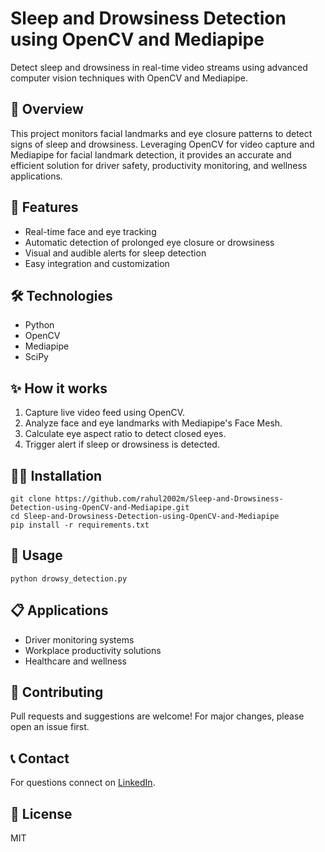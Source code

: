# Sleep and Drowsiness Detection using OpenCV and Mediapipe

Detect sleep and drowsiness in real-time video streams using advanced computer vision techniques with OpenCV and Mediapipe.

## 📌 Overview
This project monitors facial landmarks and eye closure patterns to detect signs of sleep and drowsiness. Leveraging OpenCV for video capture and Mediapipe for facial landmark detection, it provides an accurate and efficient solution for driver safety, productivity monitoring, and wellness applications.

## 🚀 Features
- Real-time face and eye tracking
- Automatic detection of prolonged eye closure or drowsiness
- Visual and audible alerts for sleep detection
- Easy integration and customization

## 🛠️ Technologies
- Python
- OpenCV
- Mediapipe
- SciPy

## ✨ How it works
1. Capture live video feed using OpenCV.
2. Analyze face and eye landmarks with Mediapipe's Face Mesh.
3. Calculate eye aspect ratio to detect closed eyes.
4. Trigger alert if sleep or drowsiness is detected.

## 🧑‍💻 Installation
```
git clone https://github.com/rahul2002m/Sleep-and-Drowsiness-Detection-using-OpenCV-and-Mediapipe.git
cd Sleep-and-Drowsiness-Detection-using-OpenCV-and-Mediapipe
pip install -r requirements.txt
```


## 🚦 Usage
```
python drowsy_detection.py
```


## 📋 Applications
- Driver monitoring systems
- Workplace productivity solutions
- Healthcare and wellness

## 🤝 Contributing
Pull requests and suggestions are welcome! For major changes, please open an issue first.

## 📞 Contact
For questions connect on [LinkedIn](https://www.linkedin.com/in/mrahul2010/).

## 🔖 License
MIT
